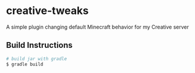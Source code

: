 # creative-tweaks

A simple plugin changing default Minecraft behavior for my Creative server

## Build Instructions

```bash
# build jar with gradle
$ gradle build
```

